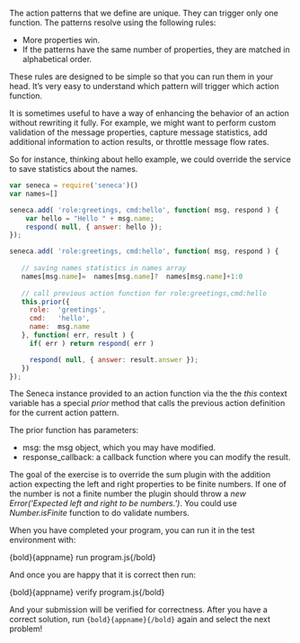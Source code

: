 The action patterns that we define are unique. They can trigger only one function. The patterns resolve using the following rules:

* More properties win.
* If the patterns have the same number of properties, they are matched in alphabetical order.

These rules are designed to be simple so that you can run them in your head. 
It’s very easy to understand which pattern will trigger which action function.

It is sometimes useful to have a way of enhancing the behavior of an action without rewriting it fully. 
For example, we might want to perform custom validation of the message properties, capture message statistics, 
add additional information to action results, or throttle message flow rates.

So for instance, thinking about hello example, we could override the service to save statistics about the names.


```javascript
var seneca = require('seneca')()
var names=[]

seneca.add( 'role:greetings, cmd:hello', function( msg, respond ) {
    var hello = "Hello " + msg.name;
    respond( null, { answer: hello });
});

seneca.add( 'role:greetings, cmd:hello', function( msg, respond ) {
   
   // saving names statistics in names array
   names[msg.name]=  names[msg.name]?  names[msg.name]+1:0
   
   // call previous action function for role:greetings,cmd:hello
   this.prior({
     role:  'greetings',
     cmd:   'hello',
     name:  msg.name
   }, function( err, result ) {
     if( err ) return respond( err )

     respond( null, { answer: result.answer });
   })
});

```

The Seneca instance provided to an action function via the the *this* context variable has a special *prior* method that calls the previous action definition for the current action pattern.

The prior function has parameters:

* msg: the msg object, which you may have modified.
* response_callback: a callback function where you can modify the result.

The goal of the exercise is to override the sum plugin with the addition action expecting the left and right properties to be finite numbers. 
If one of the number is not a finite number the plugin should throw a *new Error('Expected left and right to be numbers.')*.
You could use *Number.isFinite* function to do validate numbers.

When you have completed your program, you can run it in the test environment with:

  {bold}{appname} run program.js{/bold}

And once you are happy that it is correct then run:

  {bold}{appname} verify program.js{/bold}

And your submission will be verified for correctness. After you have
a correct solution, run `{bold}{appname}{/bold}` again and select the next problem!